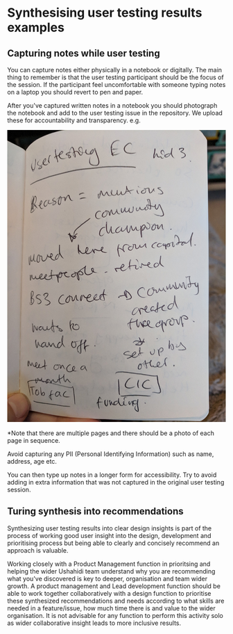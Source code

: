 # Synthesising user testing results examples

## Capturing notes while user testing

You can capture notes either physically in a notebook or digitally. The main thing to remember is that the user testing participant should be the focus of the session. If the participant feel uncomfortable with someone typing notes on a laptop you should revert to pen and paper.

After you've captured written notes in a notebook you should photograph the notebook and add to the user testing issue in the repository. We upload these for accountability and transparency. e.g.

![A photo of a page of handwritten notes from a usertesting session.](<../../../.gitbook/assets/notebook (1) (1) (1) (2) (1) (1).png>)

\*Note that there are multiple pages and there should be a photo of each page in sequence.

Avoid capturing any PII (Personal Identifying Information) such as name, address, age etc.

You can then type up notes in a longer form for accessibility. Try to avoid adding in extra information that was not captured in the original user testing session.

## Turing synthesis into recommendations

Synthesizing user testing results into clear design insights is part of the process of working good user insight into the design, development and prioritising process but being able to clearly and concisely recommend an approach is valuable.

Working closely with a Product Management function in prioritsing and helping the wider Ushahidi team understand why you are recommending what you've discovered is key to deeper, organisation and team wider growth. A product management and Lead development function should be able to work together collaboratively with a design function to prioritise these synthesized recommendations and needs according to what skills are needed in a feature/issue, how much time there is and value to the wider organisation. It is not advisable for any function to perform this activity solo as wider collaborative insight leads to more inclusive results.
